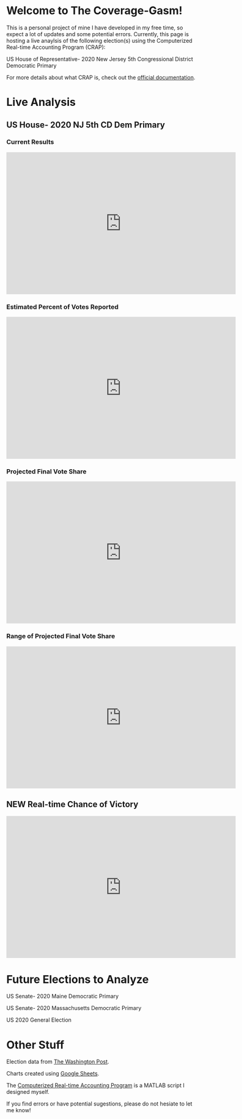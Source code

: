 # Welcome to The Coverage-Gasm!
This is a personal project of mine I have developed in my free time, so expect a lot of updates and some potential errors. Currently, this page is hosting a live anaylsis of the following election(s) using the Computerized Real-time Accounting Program (CRAP):

US House of Representative- 2020 New Jersey 5th Congressional District Democratic Primary

For more details about what CRAP is, check out the [official documentation](https://docs.google.com/document/d/1JwVihLW2GugDK3el7i5EdO03wT124_zcrKv4sPQvE_8/edit?usp=sharing).

# Live Analysis

## US House- 2020 NJ 5th CD Dem Primary

### Current Results
<iframe width="600" height="371" seamless frameborder="0" scrolling="no" src="https://docs.google.com/spreadsheets/d/e/2PACX-1vSzTjXB3qAiovJO3TT7ZJMV0YNZG71U8EZ0Ma7FLcc7ouNv9arJ-BXvcGkp4sVeVLskU4lYd583Fn-B/pubchart?oid=201817614&amp;format=interactive"></iframe>

### Estimated Percent of Votes Reported
<iframe width="600" height="371" seamless frameborder="0" scrolling="no" src="https://docs.google.com/spreadsheets/d/e/2PACX-1vSzTjXB3qAiovJO3TT7ZJMV0YNZG71U8EZ0Ma7FLcc7ouNv9arJ-BXvcGkp4sVeVLskU4lYd583Fn-B/pubchart?oid=1337734164&amp;format=interactive"></iframe>

### Projected Final Vote Share
<iframe width="600" height="371" seamless frameborder="0" scrolling="no" src="https://docs.google.com/spreadsheets/d/e/2PACX-1vSzTjXB3qAiovJO3TT7ZJMV0YNZG71U8EZ0Ma7FLcc7ouNv9arJ-BXvcGkp4sVeVLskU4lYd583Fn-B/pubchart?oid=1721292002&amp;format=interactive"></iframe>

### Range of Projected Final Vote Share
<iframe width="600" height="371" seamless frameborder="0" scrolling="no" src="https://docs.google.com/spreadsheets/d/e/2PACX-1vSzTjXB3qAiovJO3TT7ZJMV0YNZG71U8EZ0Ma7FLcc7ouNv9arJ-BXvcGkp4sVeVLskU4lYd583Fn-B/pubchart?oid=321705706&amp;format=interactive"></iframe>

## **NEW** Real-time Chance of Victory
<iframe width="600" height="371" seamless frameborder="0" scrolling="no" src="https://docs.google.com/spreadsheets/d/e/2PACX-1vSzTjXB3qAiovJO3TT7ZJMV0YNZG71U8EZ0Ma7FLcc7ouNv9arJ-BXvcGkp4sVeVLskU4lYd583Fn-B/pubchart?oid=739929616&amp;format=interactive"></iframe>

# Future Elections to Analyze

US Senate- 2020 Maine Democratic Primary

US Senate- 2020 Massachusetts Democratic Primary

US 2020 General Election

# Other Stuff

Election data from [The Washington Post](https://www.washingtonpost.com/elections/election-results/2020-primary-results/).

Charts created using [Google Sheets](https://www.google.com/sheets/about/).

The [Computerized Real-time Accounting Program](https://github.com/zecellomaster/the-coverage-gasm/blob/master/CRAP.m) is a MATLAB script I designed myself.

If you find errors or have potential sugestions, please do not hesiate to let me know!
